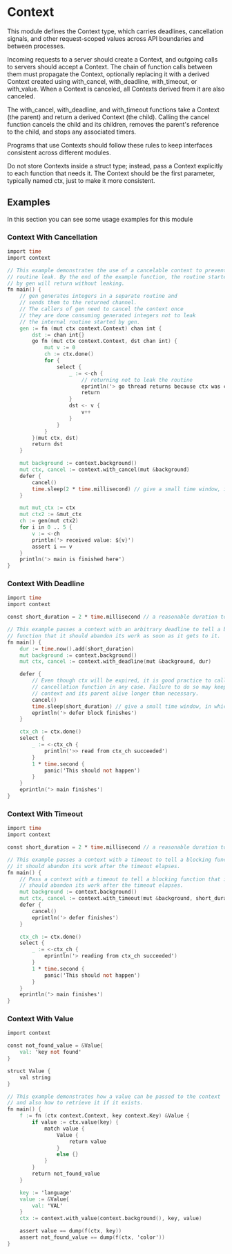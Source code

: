# Context

This module defines the Context type, which carries deadlines, cancellation signals,
and other request-scoped values across API boundaries and between processes.

Incoming requests to a server should create a Context, and outgoing calls to servers
should accept a Context. The chain of function calls between them must propagate the
Context, optionally replacing it with a derived Context created using with_cancel,
with_deadline, with_timeout, or with_value. When a Context is canceled, all Contexts
derived from it are also canceled.

The with_cancel, with_deadline, and with_timeout functions take a Context (the parent)
and return a derived Context (the child). Calling the cancel function
cancels the child and its children, removes the parent's reference to the child,
and stops any associated timers.

Programs that use Contexts should follow these rules to keep interfaces consistent
across different modules.

Do not store Contexts inside a struct type; instead, pass a Context explicitly
to each function that needs it. The Context should be the first parameter,
typically named ctx, just to make it more consistent.

## Examples

In this section you can see some usage examples for this module

### Context With Cancellation

```v
import time
import context

// This example demonstrates the use of a cancelable context to prevent a
// routine leak. By the end of the example function, the routine started
// by gen will return without leaking.
fn main() {
	// gen generates integers in a separate routine and
	// sends them to the returned channel.
	// The callers of gen need to cancel the context once
	// they are done consuming generated integers not to leak
	// the internal routine started by gen.
	gen := fn (mut ctx context.Context) chan int {
		dst := chan int{}
		go fn (mut ctx context.Context, dst chan int) {
			mut v := 0
			ch := ctx.done()
			for {
				select {
					_ := <-ch {
						// returning not to leak the routine
						eprintln('> go thread returns because ctx was canceled/done')
						return
					}
					dst <- v {
						v++
					}
				}
			}
		}(mut ctx, dst)
		return dst
	}

	mut background := context.background()
	mut ctx, cancel := context.with_cancel(mut &background)
	defer {
		cancel()
		time.sleep(2 * time.millisecond) // give a small time window, in which the go thread routine has a chance to return
	}

	mut mut_ctx := ctx
	mut ctx2 := &mut_ctx
	ch := gen(mut ctx2)
	for i in 0 .. 5 {
		v := <-ch
		println('> received value: ${v}')
		assert i == v
	}
	println('> main is finished here')
}
```

### Context With Deadline

```v
import time
import context

const short_duration = 2 * time.millisecond // a reasonable duration to block in an example

// This example passes a context with an arbitrary deadline to tell a blocking
// function that it should abandon its work as soon as it gets to it.
fn main() {
	dur := time.now().add(short_duration)
	mut background := context.background()
	mut ctx, cancel := context.with_deadline(mut &background, dur)

	defer {
		// Even though ctx will be expired, it is good practice to call its
		// cancellation function in any case. Failure to do so may keep the
		// context and its parent alive longer than necessary.
		cancel()
		time.sleep(short_duration) // give a small time window, in which the go thread routine has a chance to return
		eprintln('> defer block finishes')
	}

	ctx_ch := ctx.done()
	select {
		_ := <-ctx_ch {
			println('>> read from ctx_ch succeeded')
		}
		1 * time.second {
			panic('This should not happen')
		}
	}
	eprintln('> main finishes')
}
```

### Context With Timeout

```v
import time
import context

const short_duration = 2 * time.millisecond // a reasonable duration to block in an example

// This example passes a context with a timeout to tell a blocking function that
// it should abandon its work after the timeout elapses.
fn main() {
	// Pass a context with a timeout to tell a blocking function that it
	// should abandon its work after the timeout elapses.
	mut background := context.background()
	mut ctx, cancel := context.with_timeout(mut &background, short_duration)
	defer {
		cancel()
		eprintln('> defer finishes')
	}

	ctx_ch := ctx.done()
	select {
		_ := <-ctx_ch {
			eprintln('> reading from ctx_ch succeeded')
		}
		1 * time.second {
			panic('This should not happen')
		}
	}
	eprintln('> main finishes')
}
```

### Context With Value

```v
import context

const not_found_value = &Value{
	val: 'key not found'
}

struct Value {
	val string
}

// This example demonstrates how a value can be passed to the context
// and also how to retrieve it if it exists.
fn main() {
	f := fn (ctx context.Context, key context.Key) &Value {
		if value := ctx.value(key) {
			match value {
				Value {
					return value
				}
				else {}
			}
		}
		return not_found_value
	}

	key := 'language'
	value := &Value{
		val: 'VAL'
	}
	ctx := context.with_value(context.background(), key, value)

	assert value == dump(f(ctx, key))
	assert not_found_value == dump(f(ctx, 'color'))
}
```